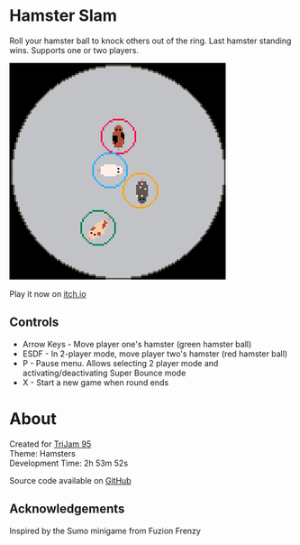 # Hamster Slam
Roll your hamster ball to knock others out of the ring. Last hamster standing wins. Supports one or two players.


[![Four hamsters in different colored hamster balls](images/cover.png)](https://caterpillargames.itch.io/hamster-slam)

Play it now on [itch.io](https://caterpillargames.itch.io/hamster-slam)


## Controls
* Arrow Keys - Move player one's hamster (green hamster ball)
* ESDF - In 2-player mode, move player two's hamster (red hamster ball)
* P - Pause menu. Allows selecting 2 player mode and activating/deactivating Super Bounce mode
* X - Start a new game when round ends




# About
Created for [TriJam 95](https://itch.io/jam/trijam-95/entries)  
Theme: Hamsters  
Development Time: 2h 53m 52s  


Source code available on [GitHub](https://github.com/CaterpillarGames/pico8-games/tree/master/carts/hamster-slam)


## Acknowledgements
Inspired by the Sumo minigame from Fuzion Frenzy


